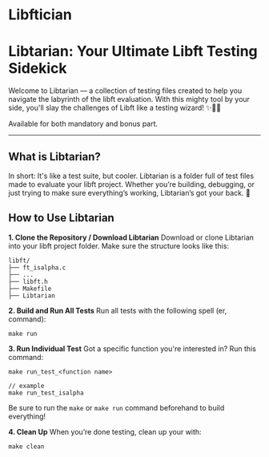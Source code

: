# Libftician

# Libtarian: Your Ultimate Libft Testing Sidekick

Welcome to Libtarian — a collection of testing files created to help you navigate the labyrinth of the libft evaluation. With this mighty tool by your side, you'll slay the challenges of Libft like a testing wizard! ✨🧙‍♂️ 

Available for both mandatory and bonus part.

---

## What is Libtarian?
In short: It's like a test suite, but cooler. Libtarian is a folder full of test files made to evaluate your libft project. Whether you’re building, debugging, or just trying to make sure everything’s working, Libtarian’s got your back. 🚀

## How to Use Libtarian

**1. Clone the Repository / Download Libtarian**
Download or clone Libtarian into your libft project folder. Make sure the structure looks like this:
```
libft/
├── ft_isalpha.c
├── ...      
├── libft.h              
├── Makefile
├── Libtarian
```
**2. Build and Run All Tests**
Run all tests with the following spell (er, command):
```
make run
```

**3. Run Individual Test**
Got a specific function you're interested in? Run this command:
```
make run_test_<function name>

// example
make run_test_isalpha
```
Be sure to run the `make` or `make run` command beforehand to build everything!

**4. Clean Up**
When you’re done testing, clean up your with:
```
make clean
```


